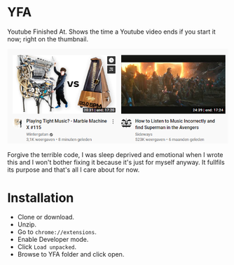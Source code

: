 # YFA
Youtube Finished At. Shows the time a Youtube video ends if you start it now; right on the thumbnail.

![Preview image](https://raw.githubusercontent.com/bad-kitty9153/YFA/master/thumbnails.png)

Forgive the terrible code, I was sleep deprived and emotional when I wrote this and I won't bother fixing it because it's just for myself anyway. It fullfils its purpose and that's all I care about for now.

# Installation
* Clone or download.
* Unzip.
* Go to `chrome://extensions`.
* Enable Developer mode.
* Click `Load unpacked`.
* Browse to YFA folder and click open.  

